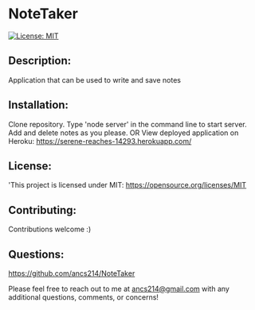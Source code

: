 # NoteTaker 
  
  [![License: MIT](https://img.shields.io/badge/License-MIT-yellow.svg)](https://opensource.org/licenses/MIT)

 
  ## Description: 
  Application that can be used to write and save notes

  ## Installation: 
  Clone repository. Type 'node server' in the command line to start server. Add and delete notes as you please.
  OR
  View deployed application on Heroku: https://serene-reaches-14293.herokuapp.com/ 

  ## License: 
  'This project is licensed under MIT: https://opensource.org/licenses/MIT

  ## Contributing: 
  Contributions welcome :) 

  ## Questions: 
  https://github.com/ancs214/NoteTaker

  Please feel free to reach out to me at ancs214@gmail.com with any additional questions, comments, or concerns!
